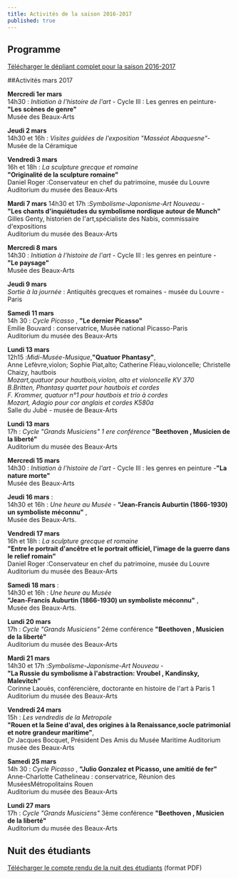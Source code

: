 ```yaml
---
title: Activités de la saison 2016-2017
published: true
---
```



## Programme

[Télécharger le dépliant complet pour la saison 2016-2017](/fichiers/brochure-2016-2017.pdf)  

##Activités mars 2017

**Mercredi 1er mars**  
14h30 : _Initiation à l'histoire de l'art_ - Cycle III : Les genres en peinture-  
**"Les scènes de genre"**  
Musée des Beaux-Arts   

**Jeudi 2 mars**  
14h30 et 16h : _Visites guidées de l'exposition "Masséot Abaquesne"_-  
Musée de la Céramique 

**Vendredi 3 mars**  
16h et 18h : _La sculpture grecque et romaine_  
**"Originalité de la sculpture romaine"**  
Daniel Roger :Conservateur en chef du patrimoine, musée du Louvre  
Auditorium du musée des Beaux-Arts

  

**Mardi 7 mars**
14h30 et 17h :_Symbolisme-Japonisme-Art Nouveau_ -  
**"Les chants d'inquiétudes du symbolisme nordique autour de Munch"**  
Gilles Genty, historien de l'art,spécialiste des Nabis, commissaire d'expositions  
Auditorium du musée des Beaux-Arts  

**Mercredi 8 mars**  
14h30 : _Initiation à l'histoire de l'art_ - Cycle III : les genres en peinture -  
**"Le paysage"**  
Musée des Beaux-Arts   

**Jeudi 9 mars**  
_Sortie à la journée_ : Antiquités grecques et romaines - musée du Louvre - Paris


**Samedi 11 mars**  
14h 30 : _Cycle Picasso_ , **"Le dernier Picasso"**  
Emilie Bouvard : conservatrice, Musée national Picasso-Paris  
Auditorium du musée des Beaux-Arts

**Lundi 13 mars**  
12h15 :_Midi-Musée-Musique_,**"Quatuor Phantasy"**,  
Anne Lefèvre,violon;  Sophie Piat,alto; Catherine Fléau,violoncelle; Christelle Chaizy, hautbois  
_Mozart,quatuor pour hautbois,violon, alto et violoncelle KV 370_  
_B.Britten, Phantasy quartet pour hautbois et cordes_  
_F. Krommer, quatuor n°1 pour hautbois et trio à cordes_  
_Mozart, Adagio pour cor anglais et cordes K580a_  
Salle du Jubé - musée de Beaux-Arts

**Lundi 13 mars**  
17h : _Cycle "Grands Musiciens" 1 ere conférence_ **"Beethoven , Musicien de la liberté"**  
Auditorium du musée des Beaux-Arts

**Mercredi 15 mars**  
14h30 : _Initiation à l'histoire de l'art_ - Cycle III : les genres en peinture -**"La nature morte"**  
Musée des Beaux-Arts  





**Jeudi 16 mars** :  
14h30 et 16h : _Une heure au Musée_ - **"Jean-Francis Auburtin (1866-1930) un symboliste méconnu"** ,  
Musée des Beaux-Arts.   

**Vendredi 17 mars**  
16h et 18h : _La sculpture grecque et romaine_  
**"Entre le portrait d'ancêtre et le portrait officiel, l'image de la guerre dans le relief romain"**  
Daniel Roger :Conservateur en chef du patrimoine, musée du Louvre  
Auditorium du musée des Beaux-Arts

**Samedi 18 mars** :  
14h30 et 16h : _Une heure au Musée_  
 **"Jean-Francis Auburtin (1866-1930) un symboliste méconnu"** ,  
Musée des Beaux-Arts.

**Lundi 20 mars**  
17h : _Cycle "Grands Musiciens"_ 2éme conférence  **"Beethoven , Musicien de la liberté"**  
Auditorium du musée des Beaux-Arts

**Mardi 21 mars**  
14h30 et 17h :_Symbolisme-Japonisme-Art Nouveau_ -  
**"La Russie du symbolisme à l'abstraction: Vroubel , Kandinsky, Malevitch"**  
Corinne Laouès, conférencière, doctorante en histoire de l'art à Paris 1  
Auditorium du musée des Beaux-Arts   

**Vendredi 24 mars**  
15h : _Les vendredis de la Metropole_   
**"Rouen et la Seine d'aval, des origines à la Renaissance,socle patrimonial et notre grandeur maritime"**,  
Dr Jacques Bocquet, Président Des Amis du Musée Maritime 
Auditorium musée des Beaux-Arts

**Samedi 25 mars**    
14h 30 : _Cycle Picasso_ , **"Julio Gonzalez et Picasso, une amitié de fer"**  
Anne-Charlotte Cathelineau : conservatrice, Réunion des MuséesMétropolitains Rouen  
Auditorium du musée des Beaux-Arts

**Lundi 27 mars**  
17h : _Cycle "Grands Musiciens"_ 3ème conférence **"Beethoven , Musicien de la liberté"**  
Auditorium du musée des Beaux-Arts  


## Nuit des étudiants  

[Télécharger le compte rendu de la nuit des étudiants](/fichiers/161128-nuit-des-etudiants-au-musee.pdf) (format PDF)
